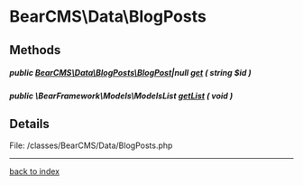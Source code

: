 # BearCMS\Data\BlogPosts

## Methods

##### public [BearCMS\Data\BlogPosts\BlogPost](bearcms.data.blogposts.blogpost.class.md)|null [get](bearcms.data.blogposts.get.method.md) ( string $id )

##### public \BearFramework\Models\ModelsList [getList](bearcms.data.blogposts.getlist.method.md) ( void )

## Details

File: /classes/BearCMS/Data/BlogPosts.php

---

[back to index](index.md)

